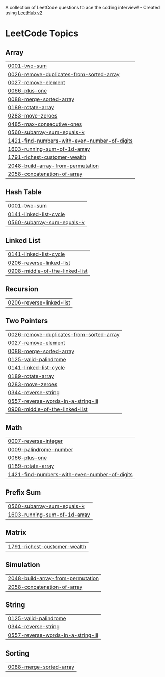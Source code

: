 A collection of LeetCode questions to ace the coding interview! - Created using [LeetHub v2](https://github.com/arunbhardwaj/LeetHub-2.0)
<!---LeetCode Topics Start-->
# LeetCode Topics
## Array
|  |
| ------- |
| [0001-two-sum](https://github.com/priyamm704/DSA-in-java/tree/master/0001-two-sum) |
| [0026-remove-duplicates-from-sorted-array](https://github.com/priyamm704/DSA-in-java/tree/master/0026-remove-duplicates-from-sorted-array) |
| [0027-remove-element](https://github.com/priyamm704/DSA-in-java/tree/master/0027-remove-element) |
| [0066-plus-one](https://github.com/priyamm704/DSA-in-java/tree/master/0066-plus-one) |
| [0088-merge-sorted-array](https://github.com/priyamm704/DSA-in-java/tree/master/0088-merge-sorted-array) |
| [0189-rotate-array](https://github.com/priyamm704/DSA-in-java/tree/master/0189-rotate-array) |
| [0283-move-zeroes](https://github.com/priyamm704/DSA-in-java/tree/master/0283-move-zeroes) |
| [0485-max-consecutive-ones](https://github.com/priyamm704/DSA-in-java/tree/master/0485-max-consecutive-ones) |
| [0560-subarray-sum-equals-k](https://github.com/priyamm704/DSA-in-java/tree/master/0560-subarray-sum-equals-k) |
| [1421-find-numbers-with-even-number-of-digits](https://github.com/priyamm704/DSA-in-java/tree/master/1421-find-numbers-with-even-number-of-digits) |
| [1603-running-sum-of-1d-array](https://github.com/priyamm704/DSA-in-java/tree/master/1603-running-sum-of-1d-array) |
| [1791-richest-customer-wealth](https://github.com/priyamm704/DSA-in-java/tree/master/1791-richest-customer-wealth) |
| [2048-build-array-from-permutation](https://github.com/priyamm704/DSA-in-java/tree/master/2048-build-array-from-permutation) |
| [2058-concatenation-of-array](https://github.com/priyamm704/DSA-in-java/tree/master/2058-concatenation-of-array) |
## Hash Table
|  |
| ------- |
| [0001-two-sum](https://github.com/priyamm704/DSA-in-java/tree/master/0001-two-sum) |
| [0141-linked-list-cycle](https://github.com/priyamm704/DSA-in-java/tree/master/0141-linked-list-cycle) |
| [0560-subarray-sum-equals-k](https://github.com/priyamm704/DSA-in-java/tree/master/0560-subarray-sum-equals-k) |
## Linked List
|  |
| ------- |
| [0141-linked-list-cycle](https://github.com/priyamm704/DSA-in-java/tree/master/0141-linked-list-cycle) |
| [0206-reverse-linked-list](https://github.com/priyamm704/DSA-in-java/tree/master/0206-reverse-linked-list) |
| [0908-middle-of-the-linked-list](https://github.com/priyamm704/DSA-in-java/tree/master/0908-middle-of-the-linked-list) |
## Recursion
|  |
| ------- |
| [0206-reverse-linked-list](https://github.com/priyamm704/DSA-in-java/tree/master/0206-reverse-linked-list) |
## Two Pointers
|  |
| ------- |
| [0026-remove-duplicates-from-sorted-array](https://github.com/priyamm704/DSA-in-java/tree/master/0026-remove-duplicates-from-sorted-array) |
| [0027-remove-element](https://github.com/priyamm704/DSA-in-java/tree/master/0027-remove-element) |
| [0088-merge-sorted-array](https://github.com/priyamm704/DSA-in-java/tree/master/0088-merge-sorted-array) |
| [0125-valid-palindrome](https://github.com/priyamm704/DSA-in-java/tree/master/0125-valid-palindrome) |
| [0141-linked-list-cycle](https://github.com/priyamm704/DSA-in-java/tree/master/0141-linked-list-cycle) |
| [0189-rotate-array](https://github.com/priyamm704/DSA-in-java/tree/master/0189-rotate-array) |
| [0283-move-zeroes](https://github.com/priyamm704/DSA-in-java/tree/master/0283-move-zeroes) |
| [0344-reverse-string](https://github.com/priyamm704/DSA-in-java/tree/master/0344-reverse-string) |
| [0557-reverse-words-in-a-string-iii](https://github.com/priyamm704/DSA-in-java/tree/master/0557-reverse-words-in-a-string-iii) |
| [0908-middle-of-the-linked-list](https://github.com/priyamm704/DSA-in-java/tree/master/0908-middle-of-the-linked-list) |
## Math
|  |
| ------- |
| [0007-reverse-integer](https://github.com/priyamm704/DSA-in-java/tree/master/0007-reverse-integer) |
| [0009-palindrome-number](https://github.com/priyamm704/DSA-in-java/tree/master/0009-palindrome-number) |
| [0066-plus-one](https://github.com/priyamm704/DSA-in-java/tree/master/0066-plus-one) |
| [0189-rotate-array](https://github.com/priyamm704/DSA-in-java/tree/master/0189-rotate-array) |
| [1421-find-numbers-with-even-number-of-digits](https://github.com/priyamm704/DSA-in-java/tree/master/1421-find-numbers-with-even-number-of-digits) |
## Prefix Sum
|  |
| ------- |
| [0560-subarray-sum-equals-k](https://github.com/priyamm704/DSA-in-java/tree/master/0560-subarray-sum-equals-k) |
| [1603-running-sum-of-1d-array](https://github.com/priyamm704/DSA-in-java/tree/master/1603-running-sum-of-1d-array) |
## Matrix
|  |
| ------- |
| [1791-richest-customer-wealth](https://github.com/priyamm704/DSA-in-java/tree/master/1791-richest-customer-wealth) |
## Simulation
|  |
| ------- |
| [2048-build-array-from-permutation](https://github.com/priyamm704/DSA-in-java/tree/master/2048-build-array-from-permutation) |
| [2058-concatenation-of-array](https://github.com/priyamm704/DSA-in-java/tree/master/2058-concatenation-of-array) |
## String
|  |
| ------- |
| [0125-valid-palindrome](https://github.com/priyamm704/DSA-in-java/tree/master/0125-valid-palindrome) |
| [0344-reverse-string](https://github.com/priyamm704/DSA-in-java/tree/master/0344-reverse-string) |
| [0557-reverse-words-in-a-string-iii](https://github.com/priyamm704/DSA-in-java/tree/master/0557-reverse-words-in-a-string-iii) |
## Sorting
|  |
| ------- |
| [0088-merge-sorted-array](https://github.com/priyamm704/DSA-in-java/tree/master/0088-merge-sorted-array) |
<!---LeetCode Topics End-->